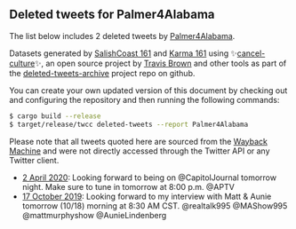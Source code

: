 ## Deleted tweets for Palmer4Alabama

The list below includes 2 deleted tweets by
[Palmer4Alabama](https://twitter.com/Palmer4Alabama).



Datasets generated by [SalishCoast 161](https://twitter.com/SalishCoastA) and [Karma 161](https://twitter.com/KarmaOneSixOne)
using ✨[cancel-culture](https://github.com/travisbrown/cancel-culture)✨, an open source project by [Travis Brown](https://twitter.com/travisbrown) 
and other tools as part of the [deleted-tweets-archive](https://github.com/salcoast/deleted-tweets-archive/) project repo on github.

You can create your own updated version of this document by checking out and configuring the
repository and then running the following commands:

```bash
$ cargo build --release
$ target/release/twcc deleted-tweets --report Palmer4Alabama
```

Please note that all tweets quoted here are sourced from the
[Wayback Machine](https://web.archive.org) and were not directly accessed through the Twitter API or
any Twitter client.

* [ 2 April 2020](https://web.archive.org/web/20200402175443/https://twitter.com/Palmer4Alabama/status/1245758919076646914): Looking forward to being on  @CapitolJournal  tomorrow night. Make sure to tune in tomorrow at 8:00 p.m.     @APTV
* [17 October 2019](https://web.archive.org/web/20191018000804/https://twitter.com/Palmer4Alabama/status/1184979745894752256): Looking forward to my interview with Matt & Aunie tomorrow (10/18) morning at 8:30 AM CST.   @realtalk995   @MAShow995   @mattmurphyshow   @AunieLindenberg
